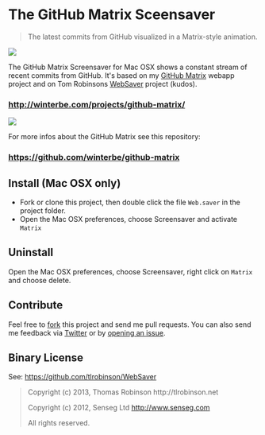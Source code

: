 The GitHub Matrix Sceensaver
====================

<blockquote>The latest commits from GitHub visualized in a Matrix-style animation.</blockquote>

<img src="http://winterbe.com/image/matrix-has-you.gif">

The GitHub Matrix Screensaver for Mac OSX shows a constant stream of recent commits from GitHub. It's based on my [GitHub Matrix](https://github.com/winterbe/github-matrix) webapp project and on Tom Robinsons [WebSaver](https://github.com/tlrobinson/WebSaver) project (kudos).

### http://winterbe.com/projects/github-matrix/

<img src="http://winterbe.com/image/matrix.png">

For more infos about the GitHub Matrix see this repository:

### https://github.com/winterbe/github-matrix

## Install (Mac OSX only)

* Fork or clone this project, then double click the file `Web.saver` in the project folder.
* Open the Mac OSX preferences, choose Screensaver and activate `Matrix`

## Uninstall

Open the Mac OSX preferences, choose Screensaver, right click on `Matrix` and choose delete.

## Contribute

Feel free to [fork](https://github.com/winterbe/github-matrix-screensaver/fork) this project and send me pull requests. You can also send me feedback via [Twitter](https://twitter.com/benontherun) or by [opening an issue](https://github.com/winterbe/github-matrix-screensaver/issues).

## Binary License

See: https://github.com/tlrobinson/WebSaver

<blockquote>
Copyright (c) 2013, Thomas Robinson http://tlrobinson.net

Copyright (c) 2012, Senseg Ltd http://www.senseg.com

All rights reserved.
</blockquote>

